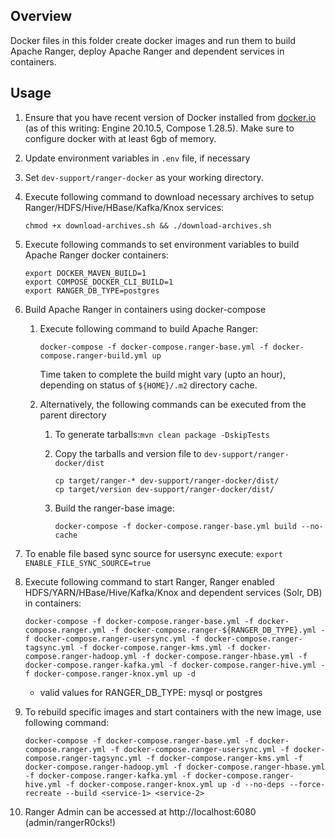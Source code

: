 <!---
Licensed to the Apache Software Foundation (ASF) under one
or more contributor license agreements.  See the NOTICE file
distributed with this work for additional information
regarding copyright ownership.  The ASF licenses this file
to you under the Apache License, Version 2.0 (the
"License"); you may not use this file except in compliance
with the License.  You may obtain a copy of the License at

  http://www.apache.org/licenses/LICENSE-2.0

Unless required by applicable law or agreed to in writing,
software distributed under the License is distributed on an
"AS IS" BASIS, WITHOUT WARRANTIES OR CONDITIONS OF ANY
KIND, either express or implied.  See the License for the
specific language governing permissions and limitations
under the License.
-->

## Overview

Docker files in this folder create docker images and run them to build Apache Ranger, deploy Apache Ranger and dependent services in containers.

## Usage

1. Ensure that you have recent version of Docker installed from [docker.io](http://www.docker.io) (as of this writing: Engine 20.10.5, Compose 1.28.5).
   Make sure to configure docker with at least 6gb of memory.

2. Update environment variables in ```.env``` file, if necessary

3. Set ```dev-support/ranger-docker``` as your working directory.

4. Execute following command to download necessary archives to setup Ranger/HDFS/Hive/HBase/Kafka/Knox services:
   ~~~
   chmod +x download-archives.sh && ./download-archives.sh
   ~~~

5. Execute following commands to set environment variables to build Apache Ranger docker containers:
   ~~~
   export DOCKER_MAVEN_BUILD=1
   export COMPOSE_DOCKER_CLI_BUILD=1
   export RANGER_DB_TYPE=postgres
   ~~~

6. Build Apache Ranger in containers using docker-compose

   1. Execute following command to build Apache Ranger:
      ~~~
      docker-compose -f docker-compose.ranger-base.yml -f docker-compose.ranger-build.yml up
      ~~~

      Time taken to complete the build might vary (upto an hour), depending on status of ```${HOME}/.m2``` directory cache.

   2. Alternatively, the following commands can be executed from the parent directory
      1. To generate tarballs:```mvn clean package -DskipTests```

      2. Copy the tarballs and version file to ```dev-support/ranger-docker/dist```
         ~~~
         cp target/ranger-* dev-support/ranger-docker/dist/
         cp target/version dev-support/ranger-docker/dist/
         ~~~

      3. Build the ranger-base image:
         ~~~
         docker-compose -f docker-compose.ranger-base.yml build --no-cache
         ~~~
7. To enable file based sync source for usersync execute: ```export ENABLE_FILE_SYNC_SOURCE=true```

8. Execute following command to start Ranger, Ranger enabled HDFS/YARN/HBase/Hive/Kafka/Knox and dependent services (Solr, DB) in containers:
   ~~~
   docker-compose -f docker-compose.ranger-base.yml -f docker-compose.ranger.yml -f docker-compose.ranger-${RANGER_DB_TYPE}.yml -f docker-compose.ranger-usersync.yml -f docker-compose.ranger-tagsync.yml -f docker-compose.ranger-kms.yml -f docker-compose.ranger-hadoop.yml -f docker-compose.ranger-hbase.yml -f docker-compose.ranger-kafka.yml -f docker-compose.ranger-hive.yml -f docker-compose.ranger-knox.yml up -d
   ~~~

	- valid values for RANGER_DB_TYPE: mysql or postgres

9. To rebuild specific images and start containers with the new image, use following command:
   ~~~
   docker-compose -f docker-compose.ranger-base.yml -f docker-compose.ranger.yml -f docker-compose.ranger-usersync.yml -f docker-compose.ranger-tagsync.yml -f docker-compose.ranger-kms.yml -f docker-compose.ranger-hadoop.yml -f docker-compose.ranger-hbase.yml -f docker-compose.ranger-kafka.yml -f docker-compose.ranger-hive.yml -f docker-compose.ranger-knox.yml up -d --no-deps --force-recreate --build <service-1> <service-2>
   ~~~

9. Ranger Admin can be accessed at http://localhost:6080 (admin/rangerR0cks!)
